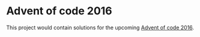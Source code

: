 # Advent of code 2016 

This project would contain solutions for the upcoming [Advent of code 2016](http://adventofcode.com/2016). 
